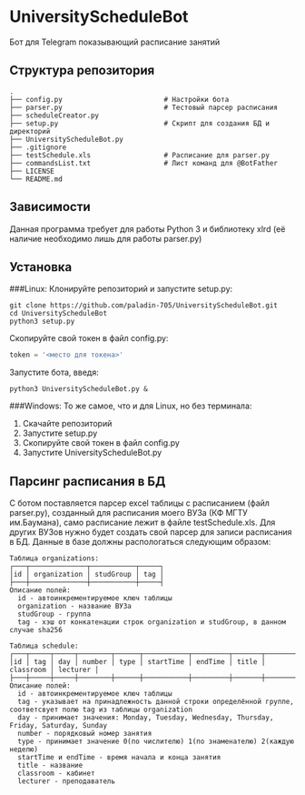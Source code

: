 UniversityScheduleBot
=========================
Бот для Telegram показывающий расписание занятий

Структура репозитория
------------
    .
    ├── config.py                         # Настройки бота
    ├── parser.py                         # Тестовый парсер расписания
    ├── scheduleCreator.py
    ├── setup.py                          # Скрипт для создания БД и директорий
    ├── UniversityScheduleBot.py 
    ├── .gitignore
    ├── testSchedule.xls                  # Расписание для parser.py
    ├── commandsList.txt                  # Лист команд для @BotFather
    ├── LICENSE
    └── README.md

Зависимости
------------
Данная программа требует для работы Python 3 и библиотеку xlrd (её наличие необходимо лишь для работы parser.py)

Установка
------------
###Linux:
Клонируйте репозиторий и запустите setup.py: 
```shell
git clone https://github.com/paladin-705/UniversityScheduleBot.git
cd UniversityScheduleBot
python3 setup.py
```
Скопируйте свой токен в файл config.py:
```python
token = '<место для токена>'
```
Запустите бота, введя: 
```shell
python3 UniversityScheduleBot.py &
```
###Windows:
То же самое, что и для Linux, но без терминала:
 1. Скачайте репозиторий
 2. Запустите setup.py
 3. Скопируйте свой токен в файл config.py
 4. Запустите UniversityScheduleBot.py

Парсинг расписания в БД
------------
С ботом поставляется парсер excel таблицы с расписанием (файл parser.py), созданный для расписания моего ВУЗа (КФ МГТУ им.Баумана), само расписание лежит в файле testSchedule.xls. Для других ВУЗов нужно будет создать свой парсер для записи расписания в БД. Данные в базе должны распологаться следующим образом:
```
Таблица organizations:
┌───┬──────────────┬───────────┬─────┐
│id │ organization │ studGroup │ tag │
├───┼──────────────┼───────────┼─────┤
Описание полей:
  id - автоинкрементируемое ключ таблицы
  organization - название ВУЗа
  studGroup - группа
  tag - хэш от конкатенации строк organization и studGroup, в данном случае sha256

Таблица schedule:
┌───┬─────┬─────┬────────┬──────┬───────────┬─────────┬───────┬───────────┬──────────┐
│id │ tag │ day │ number │ type │ startTime │ endTime │ title │ classroom │ lecturer │
├───┼─────┼─────┼────────┼──────┼───────────┼─────────┼───────┼───────────┼──────────┤
Описание полей:
  id - автоинкрементируемое ключ таблицы
  tag - указывает на принадлежность данной строки определённой группе, соответсвует полю tag из таблицы organization
  day - принимает значения: Monday, Tuesday, Wednesday, Thursday, Friday, Saturday, Sunday
  number - порядковый номер занятия
  type - принимает значение 0(по числителю) 1(по знаменателю) 2(каждую неделю)
  startTime и endTime - время начала и конца занятия
  title - название
  classroom - кабинет
  lecturer - преподаватель
```
